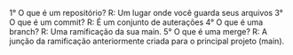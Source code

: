  1° O que é um repositório?
    R: Um lugar onde você guarda seus arquivos
 3°   O que é um commit?
    R: É um conjunto de auterações
 4° O que é uma branch?
    R: Uma ramificação da sua main.
 5° O que é uma merge?
    R: A junção da ramificação anteriormente criada para o principal projeto (main).